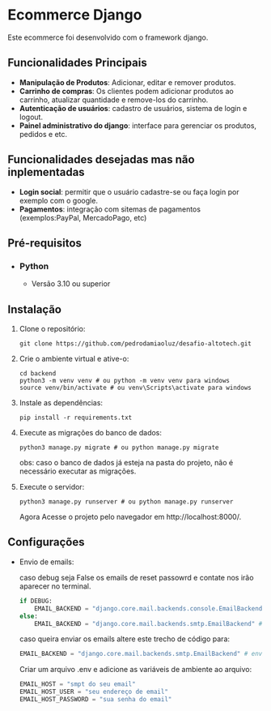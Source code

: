 # Ecommerce Django
Este ecommerce foi desenvolvido com o framework django.

## Funcionalidades Principais
- **Manipulação de Produtos**: Adicionar, editar e remover produtos.
- **Carrinho de compras**: Os clientes podem adicionar produtos ao carrinho, atualizar quantidade e remove-los do carrinho.
- **Autenticação de usuários**: cadastro de usuários, sistema de login e logout.
- **Painel administrativo do django**: interface para gerenciar os produtos, pedidos e etc.

## Funcionalidades desejadas mas não inplementadas
- **Login social**: permitir que o usuário cadastre-se ou faça login por exemplo com o google.
- **Pagamentos**: integração com sitemas de pagamentos (exemplos:PayPal, MercadoPago, etc)


## Pré-requisitos
- ### Python
    - Versão 3.10 ou superior

## Instalação

1. Clone o repositório:
    ~~~shell
    git clone https://github.com/pedrodamiaoluz/desafio-altotech.git
    ~~~

2. Crie o ambiente virtual e ative-o:
    ~~~shell
    cd backend
    python3 -m venv venv # ou python -m venv venv para windows
    source venv/bin/activate # ou venv\Scripts\activate para windows
    ~~~

3. Instale as dependências:
    ~~~shell
    pip install -r requirements.txt
    ~~~

4. Execute as migrações do banco de dados:
    ~~~shell
    python3 manage.py migrate # ou python manage.py migrate
    ~~~
    obs: caso o banco de dados já esteja na pasta do projeto, não é necessário executar as migrações.

5. Execute o servidor:
    ~~~shell
    python3 manage.py runserver # ou python manage.py runserver
    ~~~
    Agora Acesse o projeto pelo navegador em http://localhost:8000/.

## Configurações
 * Envio de emails:

    caso debug seja False os emails de reset passowrd e contate nos irão aparecer no terminal.
    ~~~python
    if DEBUG: 
        EMAIL_BACKEND = "django.core.mail.backends.console.EmailBackend" # printa os emails no console
    else:
        EMAIL_BACKEND = "django.core.mail.backends.smtp.EmailBackend" # envia os emails se as variáveis de configuração estiverem preenchidas
    ~~~
    caso queira enviar os emails altere este trecho de código para:

    ~~~python
    EMAIL_BACKEND = "django.core.mail.backends.smtp.EmailBackend" # envia os emails se as variáveis de configuração estiverem preenchidas
    ~~~
    Criar um arquivo .env e adicione as variáveis de ambiente ao arquivo:

    ~~~python
    EMAIL_HOST = "smpt do seu email"
    EMAIL_HOST_USER = "seu endereço de email"
    EMAIL_HOST_PASSWORD = "sua senha do email"
    ~~~
